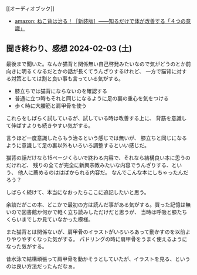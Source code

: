 [[オーディオブック]]

- [amazon: ねこ背は治る！［新装版］――知るだけで体が改善する「４つの意識」](https://amzn.to/487r5Y6)

## 聞き終わり、感想 2024-02-03 (土)

最後まで聞いた。なんか猫背と関係無い自己啓発みたいなので気がどうのとか前向きに明るくなるだとかの話が長くてうんざりするけれど、
一方で猫背に対する対策としては割と良い事も言っている気がする。

- 膝立ちでは猫背にならないのを確認する
- 普通に立つ時もそれと同じになるように足の裏の重心を気をつける
- 歩く時に大腰筋と肩甲骨を使う

これらをしばらく試しているが、試している時は改善する上に、
背筋を意識して伸ばすよりも続きやすい気がする。

言うほど一度意識したらもう治るという感じでは無いが、
膝立ちと同じになるように意識して足の裏以外もいろいろ調整するといい感じだ。

猫背の話だけなら15ページくらいで終わる内容で、それなら結構良い本に思うのだけれど、
残りの全てが完全に新興宗教みたいな内容でうんざりする、という、
他人に薦めるのははばかられる内容だ。
なんでこんな本にしちゃったんだろう？

しばらく続けて、本当になおったらここに追記したいと思う。

余談だがこの本、どこかで最初の方は読んだ事がある気がする。買った記憶は無いので図書館か何かで軽く立ち読みしただけだと思うが、
当時は呼吸と膝たちくらいまでしか見ていなかった模様。

また猫背とは関係ないが、肩甲骨のイラストがいろいろあって動かすのを以前よりやりやすくなった気がする。
パドリングの時に肩甲骨をうまく使えるようになった気がする。

昔水泳で結構頑張って肩甲骨を動かそうとしていたが、イラストを見る、というのは良い方法だったんだなぁ。